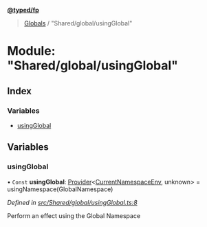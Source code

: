**[@typed/fp](../README.md)**

> [Globals](../globals.md) / "Shared/global/usingGlobal"

# Module: "Shared/global/usingGlobal"

## Index

### Variables

* [usingGlobal](_shared_global_usingglobal_.md#usingglobal)

## Variables

### usingGlobal

• `Const` **usingGlobal**: [Provider](_effect_provide_.md#provider)\<[CurrentNamespaceEnv](../interfaces/_shared_core_services_currentnamespaceenv_.currentnamespaceenv.md), unknown> = usingNamespace(GlobalNamespace)

*Defined in [src/Shared/global/usingGlobal.ts:8](https://github.com/TylorS/typed-fp/blob/f27ba3e/src/Shared/global/usingGlobal.ts#L8)*

Perform an effect using the Global Namespace
